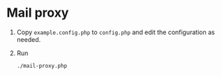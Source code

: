 Mail proxy
==========

1. Copy `example.config.php` to `config.php` and edit the configuration as needed.
2. Run

	```
	./mail-proxy.php
	```

